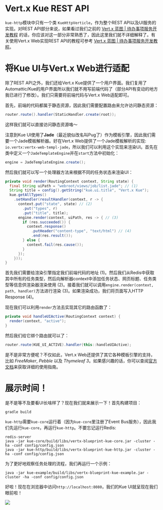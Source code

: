 # Vert.x Kue REST API

`kue-http`模块中只有一个类 `KueHttpVerticle`，作为整个REST API以及UI服务的实现。对REST API部分来说，如果看过我们之前的 [Vert.x 蓝图 | 待办事项服务开发教程](http://sczyh30.github.io/vertx-blueprint-todo-backend/cn/) 的话，你应该对这一部分非常熟悉了，因此这里我们就不详细解释了。有关使用Vert.x Web实现REST API的教程可参考 [Vert.x 蓝图 | 待办事项服务开发教程](http://sczyh30.github.io/vertx-blueprint-todo-backend/cn/)。

# 将Kue UI与Vert.x Web进行适配

除了REST API之外，我们还给Vert.x Kue提供了一个用户界面。我们复用了Automattic/Kue的用户界面所以我们就不用写前端代码了（部分API有变动的地方我已进行了修改）。我们只需要将前端代码与Vert.x Web适配即可。

首先，前端的代码都属于静态资源，因此我们需要配置路由来允许访问静态资源：

```java
router.route().handler(StaticHandler.create(root));
```

这样我们就可以直接访问静态资源咯～

注意到Kue UI使用了**Jade**（最近貌似改名叫Pug了）作为模板引擎，因此我们需要一个Jade模板解析器。好在Vert.x Web提供了一个Jade模板解析的实现: `io.vertx:vertx-web-templ-jade`，所以我们可以利用这个实现来渲染UI。首先在类中定义一个`JadeTemplateEngine`并在`start`方法中初始化：

```java
engine = JadeTemplateEngine.create();
```

然后我们就可以写一个处理器方法来根据不同的任务状态来渲染UI：

```java
private void render(RoutingContext context, String state) {
  final String uiPath = "webroot/views/job/list.jade"; // (1)
  String title = config().getString("kue.ui.title", "Vert.x Kue");
  kue.getAllTypes()
    .setHandler(resultHandler(context, r -> {
      context.put("state", state) // (2)
        .put("types", r)
        .put("title", title);
      engine.render(context, uiPath, res -> { // (3)
        if (res.succeeded()) {
          context.response()
            .putHeader("content-type", "text/html") // (4)
            .end(res.result());
        } else {
          context.fail(res.cause());
        }
      });
    }));
}
```

首先我们需要给渲染引擎指定我们前端代码的地址 (1)。然后我们从Redis中获取其中所有的任务类型，然后向解析器context中添加任务状态、网页标题、任务类型等信息供渲染器渲染使用 (2)。接着我们就可以调用`engine.render(context, path, handler)`方法进行渲染 (3)。如果渲染成功，我们将页面写入HTTP Response (4)。

现在我们可以利用`render`方法去实现其它的路由函数了：

```java
private void handleUIActive(RoutingContext context) {
  render(context, "active");
}
```

然后我们给它绑个路由就可以了：

```java
router.route(KUE_UI_ACTIVE).handler(this::handleUIActive);
```

是不是非常方便呢？不仅如此，Vert.x Web还提供了其它各种模板引擎的支持，比如 *FreeMaker*, *Pebble* 以及 *Thymeleaf 3*。如果感兴趣的话，你可以查阅[官方文档](http://vertx.io/docs/vertx-web/java/#_templates)来获取详细的使用指南。

# 展示时间！

是不是等不及要看UI长啥样了？现在我们就来展示一下！首先构建项目：

    gradle build

`kue-http`需要`kue-core`运行着（因为`kue-core`里注册了Event Bus服务），因此我们先运行`kue-core`，再运行`kue-http`。不要忘记运行Redis:

    redis-server
    java -jar kue-core/build/libs/vertx-blueprint-kue-core.jar -cluster -ha -conf config/config.json
    java -jar kue-http/build/libs/vertx-blueprint-kue-http.jar -cluster -ha -conf config/config.json

为了更好地观察任务处理的流程，我们再运行一个示例：

    java -jar kue-example/build/libs/vertx-blueprint-kue-example.jar -cluster -ha -conf config/config.json

好啦！现在在浏览器中访问`http://localhost:8080`，我们的Kue UI就呈现在我们眼前啦！

![](https://raw.githubusercontent.com/sczyh30/vertx-blueprint-job-queue/master/docs/images/vertx_kue_ui_1.png)
